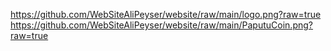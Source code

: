 https://github.com/WebSiteAliPeyser/website/raw/main/logo.png?raw=true
https://github.com/WebSiteAliPeyser/website/raw/main/PaputuCoin.png?raw=true
